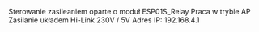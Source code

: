 Sterowanie zasileaniem oparte o moduł ESP01S_Relay
Praca w trybie AP
Zasilanie układem Hi-Link 230V / 5V
Adres IP: 192.168.4.1
